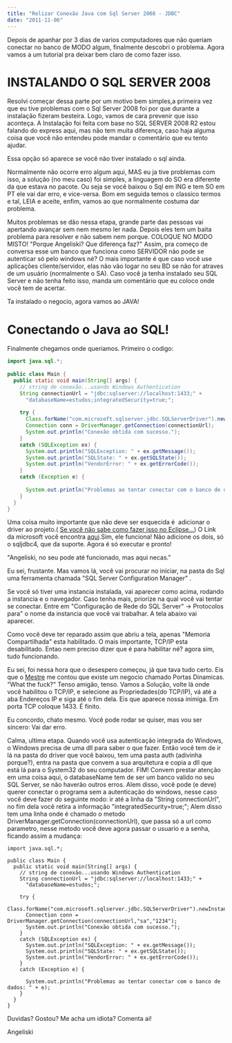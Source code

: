 ```yaml
---
title: "Relizar Conexão Java com Sql Server 2008 - JDBC"
date: "2011-11-06"
---
```


Depois de apanhar por 3 dias de varios computadores que não queriam conectar no banco de MODO algum, finalmente descobri o problema. Agora vamos a um tutorial pra deixar bem claro de como fazer isso.

# INSTALANDO O SQL SERVER 2008

Resolvi começar dessa parte por um motivo bem simples,a primeira vez que eu tive problemas com o Sql Server 2008 foi por que durante a instalação fizeram besteira. Logo, vamos de cara prevenir que isso aconteça. A Instalação foi feita com base no SQL SERVER 2008 R2 estou falando do express aqui, mas não tem muita diferença, caso haja alguma coisa que você não entendeu pode mandar o comentário que eu tento ajudar.

<ImagePoster caption="Nova Instalação" :src="require('@/assets/img/sql-server/01.jpg')" :width="560" />

Essa opção só aparece se você não tiver instalado o sql ainda.

<ImagePoster caption="Torça pra não dar erro" :src="require('@/assets/img/sql-server/02.jpg')" :width="560" />

Normalmente não ocorre erro algum aqui, MAS eu ja tive problemas com isso, a solução (no meu caso) foi simples, a linguagem do SO era diferente da que estava no pacote. Ou seja se você baixou o Sql em ING e tem SO em PT ele vai dar erro, e vice-versa. Bom em seguida temos o classico termos e tal, LEIA e aceite, enfim, vamos ao que normalmente costuma dar problema.

<ImagePoster caption="AQUI É QUE SEMPRE COLOCAM ERRADO..." :src="require('@/assets/img/sql-server/09.jpg')" :width="560" />

Muitos problemas se dão nessa etapa, grande parte das pessoas vai apertando avançar sem nem mesmo ler nada. Depois eles tem um baita problema para resolver e não sabem nem porque. COLOQUE NO MODO MISTO! "Porque Angeliski? Que diferença faz?" Assim, pra começo de conversa esse um banco que funciona como SERVIDOR não pode se autenticar só pelo windows né? O mais importante é que caso você use aplicações cliente/servidor, elas não vão logar no seu BD se não for atraves de um usuário (normalmente o SA). Caso você ja tenha instalado seu SQL Server e não tenha feito isso, manda um comentário que eu coloco onde você tem de acertar.

<ImagePoster caption="Se você chegou aqui, comemore!" :src="require('@/assets/img/sql-server/10.jpg')" :width="560" />

Ta instalado o negocio, agora vamos ao JAVA!

# Conectando o Java ao SQL!

Finalmente chegamos onde queriamos. Primeiro o codigo:

```java
import java.sql.*;
 
public class Main {
  public static void main(String[] args) {
    // string de conexão...usando Windows Authentication
    String connectionUrl = "jdbc:sqlserver://localhost:1433;" +
      "databaseName=estudos;integratedSecurity=true;";
 
    try {
      Class.forName("com.microsoft.sqlserver.jdbc.SQLServerDriver").newInstance();
      Connection conn = DriverManager.getConnection(connectionUrl);
      System.out.println("Conexão obtida com sucesso.");
    }
    catch (SQLException ex) {
      System.out.println("SQLException: " + ex.getMessage());
      System.out.println("SQLState: " + ex.getSQLState());
      System.out.println("VendorError: " + ex.getErrorCode());
    }
    catch (Exception e) {
       
      System.out.println("Problemas ao tentar conectar com o banco de dados: " + e);
    }
  }
}
```

Uma coisa muito importante que não deve ser esquecida é  adicionar o driver ao projeto.( [Se você não sabe como fazer isso no Eclipse...](http://www.wikihow.com/Add-JARs-to-Project-Build-Paths-in-Eclipse-%28Java%29 "Adicionar Jar no Eclipse")) O Link da microsoft você encontra [aqui](https://www.microsoft.com/pt-BR/download/details.aspx?id=11774 "DRIVER JDBC").Sim, ele funciona! Não adicione os dois, só o sqljdbc4, que da suporte. Agora é só executar e pronto!

<ImagePoster caption="TCP/IP? Não! Era pra funcionar!" :src="require('@/assets/img/sql-server/11.jpg')" :width="590" />

"Angeliski, no seu pode até funcionado, mas aqui necas."

Eu sei, frustante. Mas vamos lá, você vai procurar no iniciar, na pasta do Sql uma ferramenta chamada "SQL Server Configuration Manager" .

<ImagePoster caption="SQL Manager - The Solution" :src="require('@/assets/img/sql-server/12.jpg')" :width="590" />

Se você só tiver uma instancia instalada, vai aparecer como acima, rodando a instancia e o navegador. Caso tenha mais, priorize na qual você vai tentar se conectar. Entre em "Configuração de Rede do SQL Server" -> Protocolos para" o nome da instancia que você vai trabalhar. A tela abaixo vai aparecer.

<ImagePoster caption="DESABILITADO? Não vai dar certo nunca!" :src="require('@/assets/img/sql-server/13.jpg')" :width="590" />

Como você deve ter reparado assim que abriu a tela, apenas "Memoria Compartilhada" esta habilitado. O mais importante, TCP/IP esta desabilitado. Entao nem preciso dizer que é para habilitar né? agora sim, tudo funcionando.

<ImagePoster caption="Esse cara ta me zuando, continua o tal TCP/IP..." :src="require('@/assets/img/sql-server/11.jpg')" :width="590" />

Eu sei, foi nessa hora que o desespero começou, já que tava tudo certo. Eis que o [Mestre](http://www.google.com.br) me contou que existe um negocio chamado Portas Dinamicas. "What the fuck?" Tenso amigão, tenso. Vamos a Solução, volte lá onde você habilitou o TCP/IP, e selecione as Propriedades(do TCP/IP), vá até a aba Endereços IP e siga até o fim dela. Eis que aparece nossa inimiga. Em porta TCP coloque 1433. É finito.

<ImagePoster caption="O Troço Chato..." :src="require('@/assets/img/sql-server/16.jpg')" :width="590" />

Eu concordo, chato mesmo. Você pode rodar se quiser, mas vou ser sincero: Vai dar erro.

<ImagePoster caption="Isso não vai dar certo nunca..." :src="require('@/assets/img/sql-server/17.jpg')" :width="590" />


Calma, ultima etapa. Quando você usa autenticação integrada do Windows, o Windows precisa de uma dll para saber o que fazer. Então você tem de ir lá na pasta do driver que você baixou, tem uma pasta auth (adivinha porque?), entra na pasta que convem a sua arquitetura e copia a dll que está lá para o System32 do seu computador. FIM! Convem prestar atenção em uma coisa aqui, o databaseName tem de ser um banco valido no seu SQL Server, se não haverão outros erros. Alem disso, você pode (e deve) querer conectar o programa sem a autenticação do windows, nesse caso você deve fazer do seguinte modo: ir até a linha da "String connectionUrl", no fim dela você retira a informação "integratedSecurity=true;"; Alem disso tem uma linha onde é chamado o metodo DriverManager.getConnection(connectionUrl), que passa só a url como parametro, nesse metodo você deve agora passar o usuario e a senha, ficando assim a mudança:

```java{11}
import java.sql.*;
 
public class Main {
  public static void main(String[] args) {
    // string de conexão...usando Windows Authentication
    String connectionUrl = "jdbc:sqlserver://localhost:1433;" +
      "databaseName=estudos;";
 
    try {
      Class.forName("com.microsoft.sqlserver.jdbc.SQLServerDriver").newInstance();
      Connection conn = DriverManager.getConnection(connectionUrl,"sa","1234");
      System.out.println("Conexão obtida com sucesso.");
    }
    catch (SQLException ex) {
      System.out.println("SQLException: " + ex.getMessage());
      System.out.println("SQLState: " + ex.getSQLState());
      System.out.println("VendorError: " + ex.getErrorCode());
    }
    catch (Exception e) {
       
      System.out.println("Problemas ao tentar conectar com o banco de dados: " + e);
    }
  }
}
 ```

Duvidas? Gostou? Me acha um idiota? Comenta ai!

Angeliski
